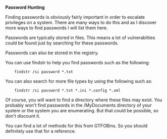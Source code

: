 <strong>Password Hunting</strong>

Finding passwords is obviously fairly important in order to escalate privileges on a system. There are many ways to do this and as I discover more ways to find passwords I will list them here.

Passwords are typically stored in files. This means a lot of vulnerablities could be found just by searching for these passwords.

Passwords can also be stored in the registry.

You can use findstr to help you find passwords such as the following:
```
    findstr /si password *.txt
```
You can also search for more file types by using the following such as:
```
    findstr /si password *.txt *.ini *.config *.xml
```
Of course, you will want to find a directory where these files may exist. You probably won't find passwords in the /MyDocuments directory of your system or the system you are enumerating. But that could be possible, so don't discount it.

You can find a lot of methods for this from GTFOBins. So you should definitely use that for a reference.